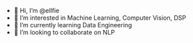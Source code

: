 - 👋 Hi, I’m @ellfie
- 👀 I’m interested in Machine Learning, Computer Vision, DSP
- 🌱 I’m currently learning Data Engineering
- 💞️ I’m looking to collaborate on NLP

<!---
ellfie/ellfie is a ✨ special ✨ repository because its `README.md` (this file) appears on your GitHub profile.
You can click the Preview link to take a look at your changes.
--->
